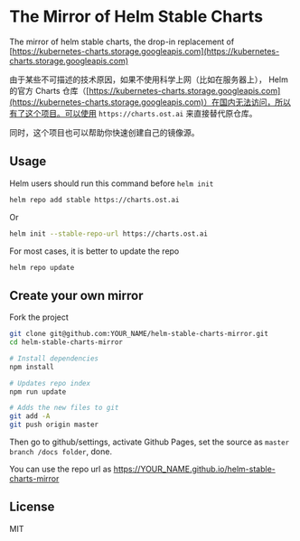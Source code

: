 <!-- [![Build Status](https://travis-ci.org/kaelzhang/helm-stable-charts-mirror.svg?branch=master)](https://travis-ci.org/kaelzhang/helm-stable-charts-mirror) -->
<!-- [![Coverage](https://codecov.io/gh/kaelzhang/helm-stable-charts-mirror/branch/master/graph/badge.svg)](https://codecov.io/gh/kaelzhang/helm-stable-charts-mirror) -->
<!-- optional appveyor tst
[![Windows Build Status](https://ci.appveyor.com/api/projects/status/github/kaelzhang/helm-stable-charts-mirror?branch=master&svg=true)](https://ci.appveyor.com/project/kaelzhang/helm-stable-charts-mirror)
-->
<!-- optional npm version
[![NPM version](https://badge.fury.io/js/helm-stable-charts-mirror.svg)](http://badge.fury.io/js/helm-stable-charts-mirror)
-->
<!-- optional npm downloads
[![npm module downloads per month](http://img.shields.io/npm/dm/helm-stable-charts-mirror.svg)](https://www.npmjs.org/package/helm-stable-charts-mirror)
-->
<!-- optional dependency status
[![Dependency Status](https://david-dm.org/kaelzhang/helm-stable-charts-mirror.svg)](https://david-dm.org/kaelzhang/helm-stable-charts-mirror)
-->

# The Mirror of Helm Stable Charts

The mirror of helm stable charts, the drop-in replacement of [https://kubernetes-charts.storage.googleapis.com](https://kubernetes-charts.storage.googleapis.com)

由于某些不可描述的技术原因，如果不使用科学上网（比如在服务器上）， Helm 的官方 Charts 仓库（[https://kubernetes-charts.storage.googleapis.com](https://kubernetes-charts.storage.googleapis.com)）在国内无法访问，所以有了这个项目。可以使用 `https://charts.ost.ai` 来直接替代原仓库。

同时，这个项目也可以帮助你快速创建自己的镜像源。

## Usage

Helm users should run this command before `helm init`

```sh
helm repo add stable https://charts.ost.ai
```

Or

```sh
helm init --stable-repo-url https://charts.ost.ai
```

For most cases, it is better to update the repo

```sh
helm repo update
```

## Create your own mirror

Fork the project

```sh
git clone git@github.com:YOUR_NAME/helm-stable-charts-mirror.git
cd helm-stable-charts-mirror

# Install dependencies
npm install

# Updates repo index
npm run update

# Adds the new files to git
git add -A
git push origin master
```

Then go to github/settings, activate Github Pages, set the source as `master branch /docs folder`, done.

You can use the repo url as https://YOUR_NAME.github.io/helm-stable-charts-mirror

## License

MIT
